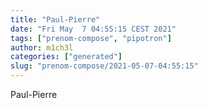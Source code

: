 ```yaml
---
title: "Paul-Pierre"
date: "Fri May  7 04:55:15 CEST 2021"
tags: ["prenom-compose", "pipotron"]
author: m1ch3l
categories: ["generated"]
slug: "prenom-compose/2021-05-07-04:55:15"
---
```


Paul-Pierre
